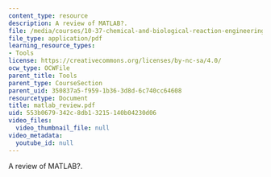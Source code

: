 ```yaml
---
content_type: resource
description: A review of MATLAB?.
file: /media/courses/10-37-chemical-and-biological-reaction-engineering-spring-2007/553b0679342c8db13215140b04230d06_matlab_review.pdf
file_type: application/pdf
learning_resource_types:
- Tools
license: https://creativecommons.org/licenses/by-nc-sa/4.0/
ocw_type: OCWFile
parent_title: Tools
parent_type: CourseSection
parent_uid: 350837a5-f959-1b36-3d8d-6c740cc64608
resourcetype: Document
title: matlab_review.pdf
uid: 553b0679-342c-8db1-3215-140b04230d06
video_files:
  video_thumbnail_file: null
video_metadata:
  youtube_id: null
---
```

A review of MATLAB?.